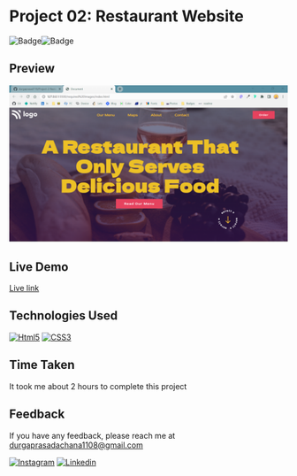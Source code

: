 # Project 02: Restaurant Website

![Badge](https://img.shields.io/badge/Template-Project-red)![Badge](https://img.shields.io/badge/Technology-HTML%2FCSS-yellow)

## Preview

![Landing Page](/Images/Project%2002-%20Restaurant%20Website.png)

## Live Demo

[Live link](https://project-2-restaurantwebsite.netlify.app/)

## Technologies Used

<a href='https://github.com/shivamkapasia0' target="_blank"><img alt='Html5' src='https://img.shields.io/badge/HTML5-100000?style=flat-square&logo=Html5&logoColor=white&labelColor=E41A1A&color=F71010'/></a> <a href='https://github.com/shivamkapasia0' target="_blank"><img alt='CSS3' src='https://img.shields.io/badge/HTML5-100000?style=flat-square&logo=CSS3&logoColor=white&labelColor=1F18EA&color=1F18EA'/></a>

## Time Taken

It took me about 2 hours to complete this project

## Feedback

If you have any feedback, please reach me at [durgaprasadachana1108@gmail.com](durgaprasadachana1108@gmail.com)

<a href='https://www.instagram.com/__durgaprasad__?r=nametag' target="_blank"><img alt='Instagram' src='https://img.shields.io/badge/Instagram-100000?style=flat&logo=Instagram&logoColor=white&labelColor=B3073D&color=B31106'/></a>
<a href='https://www.linkedin.com/in/dp1108/' target="_blank"><img alt='Linkedin' src='https://img.shields.io/badge/Linkedin-100000?style=flat&logo=Linkedin&logoColor=white&labelColor=1239FD&color=1239FD'/></a>
